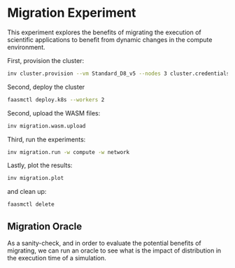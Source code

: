 # Migration Experiment

This experiment explores the benefits of migrating the execution of scientific
applications to benefit from dynamic changes in the compute environment.

First, provision the cluster:

```bash
inv cluster.provision --vm Standard_D8_v5 --nodes 3 cluster.credentials
```

Second, deploy the cluster

```bash
faasmctl deploy.k8s --workers 2
```

Second, upload the WASM files:

```bash
inv migration.wasm.upload
```

Third, run the experiments:

```bash
inv migration.run -w compute -w network
```

Lastly, plot the results:

```bash
inv migration.plot
```

and clean up:

```bash
faasmctl delete
```

## Migration Oracle

As a sanity-check, and in order to evaluate the potential benefits of migrating,
we can run an oracle to see what is the impact of distribution in the execution
time of a simulation.
